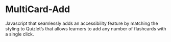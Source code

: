 # MultiCard-Add
 Javascript that seamlessly adds an accessibility feature by matching the styling to Quizlet’s that allows learners to add any number of flashcards with a single click.
